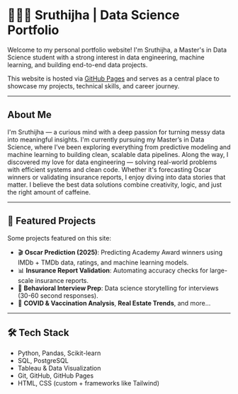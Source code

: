 # 👩🏽‍💻 Sruthijha | Data Science Portfolio

Welcome to my personal portfolio website! I'm Sruthijha, a Master's in Data Science student with a strong interest in data engineering, machine learning, and building end-to-end data projects.

This website is hosted via [GitHub Pages](https://sruthijha.github.io) and serves as a central place to showcase my projects, technical skills, and career journey.

---
## About Me

I'm Sruthijha — a curious mind with a deep passion for turning messy data into meaningful insights. I'm currently pursuing my Master’s in Data Science, where I’ve been exploring everything from predictive modeling and machine learning to building clean, scalable data pipelines. Along the way, I discovered my love for data engineering — solving real-world problems with efficient systems and clean code. Whether it's forecasting Oscar winners or validating insurance reports, I enjoy diving into data stories that matter. I believe the best data solutions combine creativity, logic, and just the right amount of caffeine.
 

---

## 💼 Featured Projects

Some projects featured on this site:

- 🎬 **Oscar Prediction (2025)**: Predicting Academy Award winners using IMDb + TMDb data, ratings, and machine learning models.
- 📊 **Insurance Report Validation**: Automating accuracy checks for large-scale insurance reports.
- 🧠 **Behavioral Interview Prep**: Data science storytelling for interviews (30-60 second responses).
- 🧪 **COVID & Vaccination Analysis**, **Real Estate Trends**, and more...

---

## 🛠 Tech Stack

- Python, Pandas, Scikit-learn  
- SQL, PostgreSQL  
- Tableau & Data Visualization  
- Git, GitHub, GitHub Pages  
- HTML, CSS (custom + frameworks like Tailwind)



